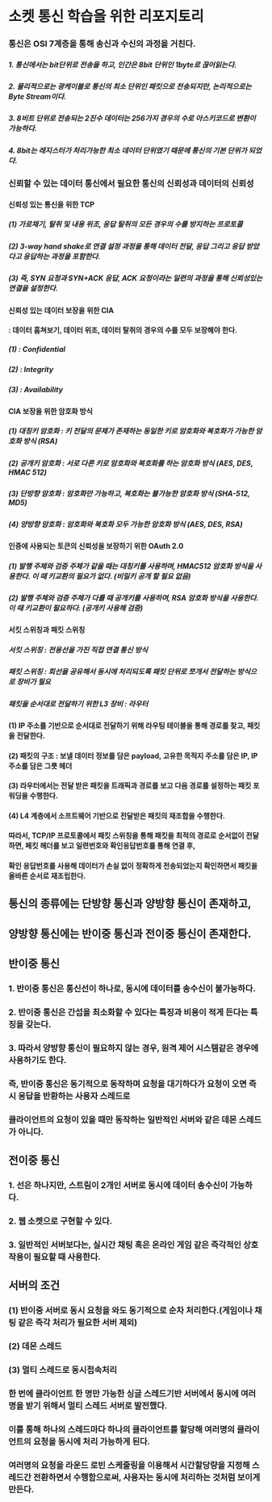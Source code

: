 # 소켓 통신 학습을 위한 리포지토리



### 통신은 OSI 7계층을 통해 송신과 수신의 과정을 거친다.
##### 1. 통신에서는 bit단위로 전송을 하고, 인간은 8bit 단위인 1byte로 끊어읽는다.
##### 2. 물리적으로는 광케이블로 통신의 최소 단위인 패킷으로 전송되지만, 논리적으로는 Byte Stream이다.
##### 3. 8비트 단위로 전송되는 2진수 데이터는 256가지 경우의 수로 아스키코드로 변환이 가능하다.
##### 4. 8bit는 레지스터가 처리가능한 최소 데이터 단위였기 때문에 통신의 기본 단위가 되었다.

### 신뢰할 수 있는 데이터 통신에서 필요한 통신의 신뢰성과 데이터의 신뢰성 

#### 신뢰성 있는 통신을 위한 TCP
##### (1) 가로채기, 탈취 및 내용 위조, 응답 탈취의 모든 경우의 수를 방지하는 프로토콜
##### (2) 3-way hand shake로 연결 설정 과정을 통해 데이터 전달, 응답 그리고 응답 받았다고 응답하는 과정을 포함한다.
##### (3) 즉, SYN 요청과 SYN+ACK 응답, ACK 요청이라는 일련의 과정을 통해 신뢰성있는 연결을 설정한다.

#### 신뢰성 있는 데이터 보장을 위한 CIA
#### : 데이터 훔쳐보기, 데이터 위조, 데이터 탈취의 경우의 수를 모두 보장해야 한다.
##### (1) : Confidential
##### (2) : Integrity
##### (3) : Availability

#### CIA 보장을 위한 암호화 방식
##### (1) 대칭키 암호화 : 키 전달의 문제가 존재하는 동일한 키로 암호화와 복호화가 가능한 암호화 방식 (RSA)
##### (2) 공개키 암호화 : 서로 다른 키로 암호화와 복호화를 하는 암호화 방식 (AES, DES, HMAC 512)
##### (3) 단방향 암호화 : 암호화만 가능하고, 복호화는 불가능한 암호화 방식 (SHA-512, MD5)
##### (4) 양방향 암호화 : 암호화와 복호화 모두 가능한 암호화 방식 (AES, DES, RSA)

#### 인증에 사용되는 토큰의 신뢰성을 보장하기 위한 OAuth 2.0
##### (1) 발행 주체와 검증 주체가 같을 때는 대칭키를 사용하며, HMAC512 암호화 방식을 사용한다. 이 때 키교환의 필요가 없다. (비밀키 공개 할 필요 없음)
##### (2) 발행 주체와 검증 주체가 다를 때 공개키를 사용하며, RSA 암호화 방식을 사용한다. 이 때 키교환이 필요하다. (공개키 사용해 검증)

#### 서킷 스위칭과 패킷 스위칭
##### 서킷 스위칭 : 전용선을 가진 직접 연결 통신 방식
##### 패킷 스위칭 : 회선을 공유해서 동시에 처리되도록 패킷 단위로 쪼개서 전달하는 방식으로 장비가 필요

##### 패킷을 순서대로 전달하기 위한 L3 장비 : 라우터
#### (1) IP 주소를 기반으로 순서대로 전달하기 위해 라우팅 테이블을 통해 경로를 찾고, 패킷을 전달한다.
#### (2) 패킷의 구조 : 보낼 데이터 정보를 담은 payload, 고유한 목적지 주소를 담은 IP, IP 주소를 담은 그릇 헤더
#### (3) 라우터에서는 전달 받은 패킷을 트래픽과 경로를 보고 다음 경로를 설정하는 패킷 포워딩을 수행한다.
#### (4) L4 계층에서 소프트웨어 기반으로 전달받은 패킷의 재조합을 수행한다.
#### 따라서, TCP/IP 프로토콜에서 패킷 스위칭을 통해 패킷을 최적의 경로로 순서없이 전달하면, 페킷 헤더를 보고 일련번호와 확인응답번호를 통해 연결 후,
#### 확인 응답번호를 사용해 데이터가 손실 없이 정확하게 전송되었는지 확인하면서 패킷을 올바른 순서로 재조립한다.

## 통신의 종류에는 단방향 통신과 양방향 통신이 존재하고,
## 양방향 통신에는 반이중 통신과 전이중 통신이 존재한다.

## 반이중 통신
### 1. 반이중 통신은 통신선이 하나로, 동시에 데이터를 송수신이 불가능하다.
### 2. 반이중 통신은 간섭을 최소화할 수 있다는 특징과 비용이 적게 든다는 특징을 갖는다.
### 3. 따라서 양방향 통신이 필요하지 않는 경우, 원격 제어 시스템같은 경우에 사용하기도 한다.
### 즉, 반이중 통신은 동기적으로 동작하며 요청을 대기하다가 요청이 오면 즉시 응답을 반환하는 사용자 스레드로  
### 클라이언트의 요청이 있을 때만 동작하는 일반적인 서버와 같은 데몬 스레드가 아니다.


## 전이중 통신
### 1. 선은 하나지만, 스트림이 2개인 서버로 동시에 데이터 송수신이 가능하다.
### 2. 웹 소켓으로 구현할 수 있다.
### 3. 일반적인 서버보다는, 실시간 채팅 혹은 온라인 게임 같은 즉각적인 상호작용이 필요할 때 사용한다.

## 서버의 조건
### (1) 반이중 서버로 동시 요청을 와도 동기적으로 순차 처리한다.(게임이나 채팅 같은 즉각 처리가 필요한 서버 제외)
### (2) 데몬 스레드
### (3) 멀티 스레드로 동시접속처리

### 한 번에 클라이언트 한 명만 가능한 싱글 스레드기반 서버에서 동시에 여러명을 받기 위해서 멀티 스레드 서버로 발전했다.
### 이를 통해 하나의 스레드마다 하나의 클라이언트를 할당해 여러명의 클라이언트의 요청을 동시에 처리 가능하게 된다.
### 여러명의 요청을 라운드 로빈 스케줄링을 이용해서 시간할당량을 지정해 스레드간 전환하면서 수행함으로써, 사용자는 동시에 처리하는 것처럼 보이게 만든다.

